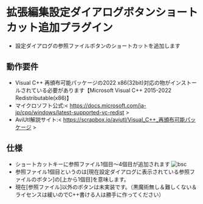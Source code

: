 # 拡張編集設定ダイアログボタンショートカット追加プラグイン
- 設定ダイアログの参照ファイルボタンのショートカットを追加します

## 動作要件
- Visual C++ 再頒布可能パッケージの2022 x86(32bit)対応の物がインストールされている必要があります【Microsoft Visual C++ 2015-2022 Redistributable(x86)】
- マイクロソフト公式:< https://docs.microsoft.com/ja-jp/cpp/windows/latest-supported-vc-redist >
- AviUtl解説サイト:< https://scrapbox.io/aviutl/Visual_C++_再頒布可能パッケージ >

## 仕様
- ショートカットキーに参照ファイル1個目～4個目が追加されます
![bsc](https://user-images.githubusercontent.com/99536641/204003956-0226aa7a-3402-4be3-b504-a3a652e4a226.png)
- 参照ファイル1個目というのは[現在設定ダイアログに表示されている参照ファイルのボタン]の[上から1個目]を意味します。
- 現在[参照ファイル]以外のボタンは未実装です。（黒魔術無し＆難しくない＆ライセンスは緩いのでC++書ける人は勝手に作ってください）
